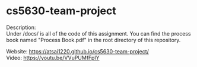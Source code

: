 # cs5630-team-project

Description: <br>
Under /docs/ is all of the code of this assignment. You can find the process book named "Process Book.pdf" in the root directory of this repository. <br>

Website: https://atsai1220.github.io/cs5630-team-project/ <br>
Video: https://youtu.be/VVuPUMfFpIY
